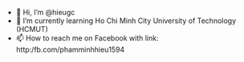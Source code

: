 - 👋 Hi, I’m @hieugc
- 🌱 I’m currently learning Ho Chi Minh City University of Technology (HCMUT)
- 📫 How to reach me on Facebook with link: http:/fb.com/phamminhhieu1594

<!---
hieugc/hieugc is a ✨ special ✨ repository because its `README.md` (this file) appears on your GitHub profile.
You can click the Preview link to take a look at your changes.
--->
